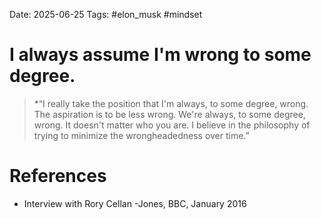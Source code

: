 Date: 2025-06-25
Tags: #elon_musk #mindset 
# I always assume I'm wrong to some degree.

>*“I really take the position that I'm always, to some degree, wrong. The aspiration is to be less wrong. We're always, to some degree, wrong. It doesn't matter who you are. I believe in the philosophy of trying to minimize the wrongheadedness over time.”

# References
- Interview with Rory Cellan -Jones, BBC, January 2016
 